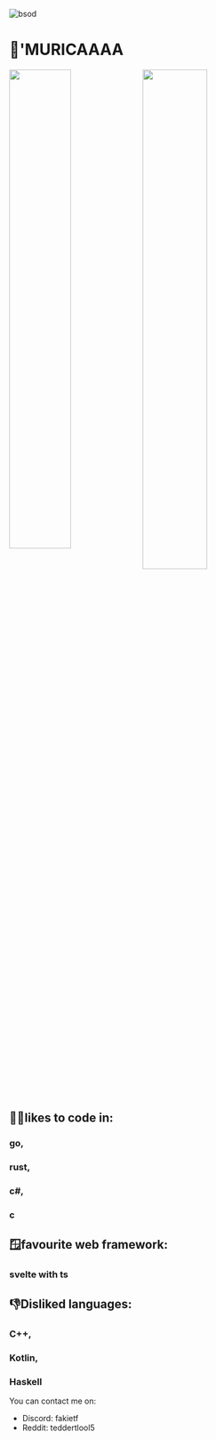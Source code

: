 ![bsod](https://upload.wikimedia.org/wikipedia/commons/thumb/e/e5/BSOD_Windows_8.svg/800px-BSOD_Windows_8.svg.png?20200204115015)

# 🦅'MURICAAAA


<img align="left" width="47%" src="https://github-readme-stats.vercel.app/api?username=Projectmaster122&show_icons=true&theme=discord_old_blurple"/>
<img  align="left" width="48%" src="https://github-readme-stats.vercel.app/api/top-langs/?username=Projectmaster122&theme=discord_old_blurple&layout=compact" />

## 👨‍💻likes to code in: 

  ### go,
  ### rust,
  ### c#,
  ### c

## 🪟favourite web framework:

  ### svelte with ts


## 👎Disliked languages:

  ### C++,
  ### Kotlin,
  ### Haskell


You can contact me on:

-  Discord: fakietf
-  Reddit: teddertlool5
